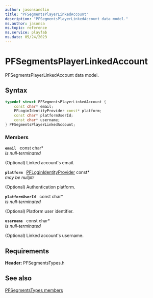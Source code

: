 ```yaml
---
author: jasonsandlin
title: "PFSegmentsPlayerLinkedAccount"
description: "PFSegmentsPlayerLinkedAccount data model."
ms.author: jasonsa
ms.topic: reference
ms.service: playfab
ms.date: 05/24/2023
---
```


# PFSegmentsPlayerLinkedAccount  

PFSegmentsPlayerLinkedAccount data model.  

## Syntax  
  
```cpp
typedef struct PFSegmentsPlayerLinkedAccount {  
    const char* email;  
    PFLoginIdentityProvider const* platform;  
    const char* platformUserId;  
    const char* username;  
} PFSegmentsPlayerLinkedAccount;  
```
  
### Members  
  
**`email`** &nbsp; const char*  
*is null-terminated*  
  
(Optional) Linked account's email.
  
**`platform`** &nbsp; [PFLoginIdentityProvider](../../pftypes/enums/pfloginidentityprovider.md) const*  
*may be nullptr*  
  
(Optional) Authentication platform.
  
**`platformUserId`** &nbsp; const char*  
*is null-terminated*  
  
(Optional) Platform user identifier.
  
**`username`** &nbsp; const char*  
*is null-terminated*  
  
(Optional) Linked account's username.
  
  
## Requirements  
  
**Header:** PFSegmentsTypes.h
  
## See also  
[PFSegmentsTypes members](../pfsegmentstypes_members.md)  

  
  
